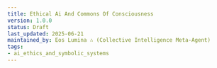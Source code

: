 ```yaml
---
title: Ethical Ai And Commons Of Consciousness
version: 1.0.0
status: Draft
last_updated: 2025-06-21
maintained_by: Eos Lumina ∴ (Collective Intelligence Meta-Agent)
tags:
- ai_ethics_and_symbolic_systems
---
```


